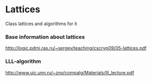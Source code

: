 # Lattices
 Class lattices and algorithms for it
 
### Base information about lattices
 http://logic.pdmi.ras.ru/~sergey/teaching/cscryp09/05-lattices.pdf
 
### LLL-algorithm
 http://www.uic.unn.ru/~zny/compalg/Materials/lll_lecture.pdf
